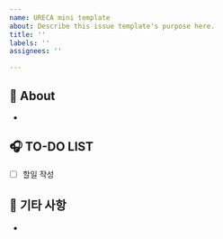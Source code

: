 ```yaml
---
name: URECA mini template
about: Describe this issue template's purpose here.
title: ''
labels: ''
assignees: ''

---
```


## 🫧 About
<!--무엇에 관한 이슈인지 소개해주세요.-->
- 

## 🎧 TO-DO LIST
<!--구체적인 할 일을 작성해주세요.-->
- [ ] 할일 작성

## 💬 기타 사항
-

